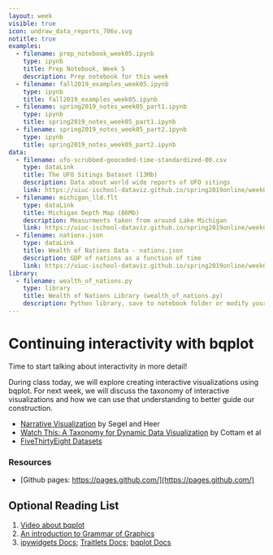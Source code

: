 ```yaml
---
layout: week
visible: true
icon: undraw_data_reports_706v.svg
notitle: true
examples:
  - filename: prep_notebook_week05.ipynb
    type: ipynb
    title: Prep Notebook, Week 5
    description: Prep notebook for this week
  - filename: fall2019_examples_week05.ipynb
    type: ipynb
    title: fall2019_examples_week05.ipynb
  - filename: spring2019_notes_week05_part1.ipynb
    type: ipynb
    title: spring2019_notes_week05_part1.ipynb
  - filename: spring2019_notes_week05_part2.ipynb
    type: ipynb
    title: spring2019_notes_week05_part2.ipynb
data:
  - filename: ufo-scrubbed-geocoded-time-standardized-00.csv
    type: dataLink
    title: The UFO Sitings Dataset (13Mb)
    description: Data about world wide reports of UFO sitings
    link: https://uiuc-ischool-dataviz.github.io/spring2019online/week04/data/ufo-scrubbed-geocoded-time-standardized-00.csv
  - filename: michigan_lld.flt
    type: dataLink
    title: Michigan Depth Map (86Mb)
    description: Measurments taken from around Lake Michigan
    link: https://uiuc-ischool-dataviz.github.io/spring2019online/week05/data/michigan_lld.flt
  - filename: nations.json
    type: dataLink
    title: Wealth of Nations Data - nations.json
    description: GDP of nations as a function of time
    link: https://uiuc-ischool-dataviz.github.io/spring2019online/week06/data_and_libs/nations.json
library:
  - filename: wealth_of_nations.py
    type: library
    title: Wealth of Nations Library (wealth_of_nations.py)
    description: Python library, save to notebook folder or modify your path if you know how to do that
---
```


# Continuing interactivity with bqplot

Time to start talking about interactivity in more detail!

During class today, we will explore creating interactive visualizations using
bqplot.  For next week, we will discuss the taxonomy of interactive
visualizations and how we can use that understanding to better guide our
construction.

 * [Narrative Visualization](http://doi.org/10.1109/TVCG.2010.179) by Segel and
   Heer
 * [Watch This: A Taxonomy for Dynamic Data Visualization](http://doi.org/10.1109/VAST.2012.6400552) by Cottam et al
 * [FiveThirtyEight Datasets](https://github.com/fivethirtyeight/data)
 
<!-- ## Downloads

### Data:

 * <a href="https://uiuc-ischool-dataviz.github.io/spring2019online/week04/data/ufo-scrubbed-geocoded-time-standardized-00.csv" download>The UFO Sitings Dataset (13Mb) - ufo-scrubbed-geocoded-time-standardized-00.csv</a>
 * <a href="https://uiuc-ischool-dataviz.github.io/spring2019online/week05/data/michigan_lld.flt" download>Michigan Depth Map (86Mb) - michigan_lld.flt</a>
 * <a href="https://uiuc-ischool-dataviz.github.io/spring2019online/week06/data_and_libs/nations.json" download>Wealth of Nations Data - nations.json</a>
 -->

### Resources

<!-- * <a href='wealth_of_nations.py' download>Wealth of Nations Library - wealth_of_nations.py</a> -->
 * [Github pages: https://pages.github.com/](https://pages.github.com/)

## Optional Reading List

 1. <a href="https://www.youtube.com/watch?v=rraXF0EjRC8">Video about bqplot</a> 
 2. <a href="https://towardsdatascience.com/a-comprehensive-guide-to-the-grammar-of-graphics-for-effective-visualization-of-multi-dimensional-1f92b4ed4149">An introduction to Grammar of Graphics</a> 
 3. <a href="https://ipywidgets.readthedocs.io/en/latest/">ipywidgets Docs</a>; <a href="https://traitlets.readthedocs.io/en/stable/">Traitlets Docs</a>; <a href="https://bqplot.readthedocs.io/en/latest/">bqplot Docs</a>
